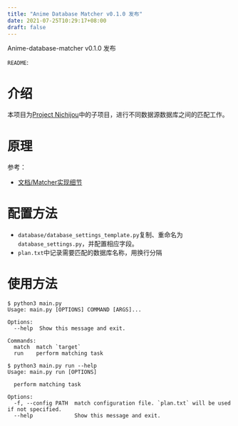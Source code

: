 ```yaml
---
title: "Anime Database Matcher v0.1.0 发布"
date: 2021-07-25T10:29:17+08:00
draft: false
---
```


Anime-database-matcher v0.1.0 发布

`README`:

# 介绍

本项目为[Project Nichijou](https://github.com/project-nichijou)中的子项目，进行不同数据源数据库之间的匹配工作。

# 原理

参考：
- [文档/Matcher实现细节](https://project-nichijou.github.io/docs/#/./server/anime-database/matcher)

# 配置方法

- `database/database_settings_template.py`复制、重命名为`database_settings.py`，并配置相应字段。
- `plan.txt`中记录需要匹配的数据库名称，用换行分隔

# 使用方法

```
$ python3 main.py 
Usage: main.py [OPTIONS] COMMAND [ARGS]...

Options:
  --help  Show this message and exit.

Commands:
  match  match `target`
  run    perform matching task
```

```
$ python3 main.py run --help
Usage: main.py run [OPTIONS]

  perform matching task

Options:
  -f, --config PATH  match configuration file. `plan.txt` will be used if not specified.
  --help             Show this message and exit.
```
